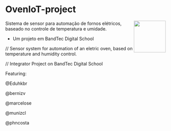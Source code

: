 # OvenIoT-project

<img align="right" width="100" height="100" src="https://i.imgur.com/uBzgaz4.png">

Sistema de sensor para automação de fornos elétricos, baseado no controle de temperatura e umidade.
- Um projeto em BandTec Digital School

// Sensor system for automation of an eletric oven, based on temperature and humidity control.

// Integrator Project on BandTec Digital School

Featuring:

@Eduhkbr

@bernizv

@marcelose

@munizcl

@phncosta
